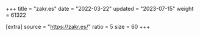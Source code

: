 +++
title = "zakr.es"
date = "2022-03-22"
updated = "2023-07-15"
weight = 61322

[extra]
source = "https://zakr.es/"
ratio = 5
size = 60
+++
